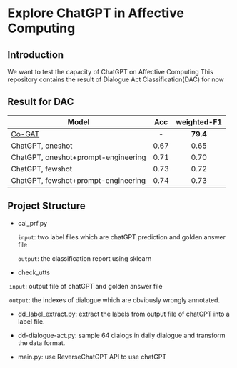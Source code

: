 # Explore ChatGPT in Affective Computing
## Introduction
We want to test the capacity of ChatGPT on Affective Computing
This repository contains the result of Dialogue Act Classification(DAC) for now
## Result for DAC

| Model                                                        | Acc  | weighted-F1 |
| ------------------------------------------------------------ | :--: | :---------: |
| [Co-GAT](https://ojs.aaai.org/index.php/AAAI/article/view/17616) |  -   |  **79.4**   |
| ChatGPT, oneshot                                             | 0.67 |    0.65     |
| ChatGPT, oneshot+prompt-engineering                          | 0.71 |    0.70     |
| ChatGPT, fewshot                                             | 0.73 |    0.72     |
| ChatGPT, fewshot+prompt-engineering                          | 0.74 |    0.73     |

## Project Structure

- cal_prf.py

  `input`: two label files which are chatGPT prediction and golden answer file

  `output`: the classification report using sklearn

-  check_utts

​		`input`: output file of chatGPT and golden answer file

​		`output`: the indexes of dialogue which are obviously wrongly annotated. 

- dd_label_extract.py: extract the labels from output file of chatGPT into a label file.
- dd-dialogue-act.py: sample 64 dialogs in daily dialogue and transform the data format.

- main.py: use ReverseChatGPT API to use chatGPT

